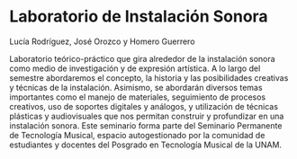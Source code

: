 # Laboratorio de Instalación Sonora

Lucía Rodríguez, José Orozco y Homero Guerrero

Laboratorio teórico-práctico que gira alrededor de la instalación sonora como
medio de investigación y de expresión artística. A lo largo del semestre
abordaremos el concepto, la historia y las posibilidades creativas y técnicas
de la instalación. Asimismo, se abordarán diversos temas importantes como el
manejo de materiales, seguimiento de procesos creativos, uso de soportes
digitales y análogos, y utilización de técnicas plásticas y audiovisuales que
nos permitan construir y profundizar en una instalación sonora. Este seminario
forma parte del Seminario Permanente de Tecnología Musical, espacio
autogestionado por la comunidad de estudiantes y docentes del Posgrado en
Tecnología Musical de la UNAM.
